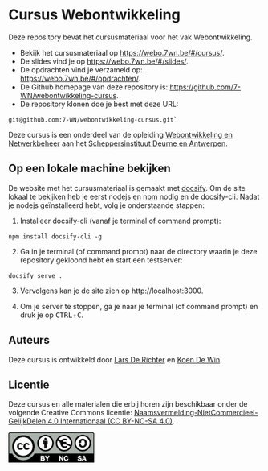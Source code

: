 # Cursus Webontwikkeling

Deze repository bevat het cursusmateriaal voor het vak Webontwikkeling.

- Bekijk het cursusmateriaal op https://webo.7wn.be/#/cursus/.
- De slides vind je op https://webo.7wn.be/#/slides/.
- De opdrachten vind je verzameld op: https://webo.7wn.be/#/opdrachten/.
- De Github homepage van deze repository is: https://github.com/7-WN/webontwikkeling-cursus.
- De repository klonen doe je best met deze URL:

```
git@github.com:7-WN/webontwikkeling-cursus.git`
```

Deze cursus is een onderdeel van de opleiding [Webontwikkeling en Netwerkbeheer](https://webontwikkeling-netwerkbeheer.be/) aan het [Scheppersinstituut Deurne en Antwerpen](https://www.scheppers.be/).

## Op een lokale machine bekijken

De website met het cursusmateriaal is gemaakt met [docsify](https://docsify.js.org/). Om de site lokaal te bekijken heb je eerst [nodejs en npm](https://nodejs.org/) nodig en de docsify-cli. Nadat je nodejs geïnstalleerd hebt, volg je onderstaande stappen:

1. Installeer docsify-cli (vanaf je terminal of command prompt):

```
npm install docsify-cli -g
```

2. Ga in je terminal (of command prompt) naar de directory waarin je deze repository gekloond hebt en start een testserver:

```
docsify serve .
```

3. Vervolgens kan je de site zien op http://localhost:3000.

4. Om je server te stoppen, ga je naar je terminal (of command prompt) en druk je op <kbd>CTRL</kbd>+<kbd>C</kbd>.

## Auteurs

Deze cursus is ontwikkeld door [Lars De Richter](https://github.com/lars-derichter) en [Koen De Win](https://github.com/koendewin).

## Licentie

Deze cursus en alle materialen die erbij horen zijn beschikbaar onder de volgende Creative Commons licentie: [Naamsvermelding-NietCommercieel-GelijkDelen 4.0 Internationaal (CC BY-NC-SA 4.0)](https://creativecommons.org/licenses/by-nc-sa/4.0/deed.nl).

[![CC BY-NC-SA 4.0](by-nc-sa.eu.png)](https://creativecommons.org/licenses/by-nc-sa/4.0/deed.nl)
